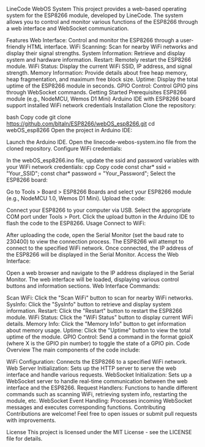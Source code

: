 LineCode WebOS System
This project provides a web-based operating system for the ESP8266 module, developed by LineCode. The system allows you to control and monitor various functions of the ESP8266 through a web interface and WebSocket communication.

Features
Web Interface: Control and monitor the ESP8266 through a user-friendly HTML interface.
WiFi Scanning: Scan for nearby WiFi networks and display their signal strengths.
System Information: Retrieve and display system and hardware information.
Restart: Remotely restart the ESP8266 module.
WiFi Status: Display the current WiFi SSID, IP address, and signal strength.
Memory Information: Provide details about free heap memory, heap fragmentation, and maximum free block size.
Uptime: Display the total uptime of the ESP8266 module in seconds.
GPIO Control: Control GPIO pins through WebSocket commands.
Getting Started
Prerequisites
ESP8266 module (e.g., NodeMCU, Wemos D1 Mini)
Arduino IDE with ESP8266 board support installed
WiFi network credentials
Installation
Clone the repository:

bash
Copy code
git clone https://github.com/bltaln/ESP8266/webOS_esp8266.git
cd webOS_esp8266
Open the project in Arduino IDE:

Launch the Arduino IDE.
Open the linecode-webos-system.ino file from the cloned repository.
Configure WiFi credentials:

In the webOS_esp8266.ino file, update the ssid and password variables with your WiFi network credentials:
cpp
Copy code
const char* ssid = "Your_SSID";
const char* password = "Your_Password";
Select the ESP8266 board:

Go to Tools > Board > ESP8266 Boards and select your ESP8266 module (e.g., NodeMCU 1.0, Wemos D1 Mini).
Upload the code:

Connect your ESP8266 to your computer via USB.
Select the appropriate COM port under Tools > Port.
Click the upload button in the Arduino IDE to flash the code to the ESP8266.
Usage
Connect to WiFi:

After uploading the code, open the Serial Monitor (set the baud rate to 230400) to view the connection process.
The ESP8266 will attempt to connect to the specified WiFi network.
Once connected, the IP address of the ESP8266 will be displayed in the Serial Monitor.
Access the Web Interface:

Open a web browser and navigate to the IP address displayed in the Serial Monitor.
The web interface will be loaded, displaying various control buttons and information sections.
Web Interface Commands:

Scan WiFi: Click the "Scan WiFi" button to scan for nearby WiFi networks.
SysInfo: Click the "SysInfo" button to retrieve and display system information.
Restart: Click the "Restart" button to restart the ESP8266 module.
WiFi Status: Click the "WiFi Status" button to display current WiFi details.
Memory Info: Click the "Memory Info" button to get information about memory usage.
Uptime: Click the "Uptime" button to view the total uptime of the module.
GPIO Control: Send a command in the format gpioX (where X is the GPIO pin number) to toggle the state of a GPIO pin.
Code Overview
The main components of the code include:

WiFi Configuration: Connects the ESP8266 to a specified WiFi network.
Web Server Initialization: Sets up the HTTP server to serve the web interface and handle various requests.
WebSocket Initialization: Sets up a WebSocket server to handle real-time communication between the web interface and the ESP8266.
Request Handlers: Functions to handle different commands such as scanning WiFi, retrieving system info, restarting the module, etc.
WebSocket Event Handling: Processes incoming WebSocket messages and executes corresponding functions.
Contributing
Contributions are welcome! Feel free to open issues or submit pull requests with improvements.

License
This project is licensed under the MIT License - see the LICENSE file for details.
